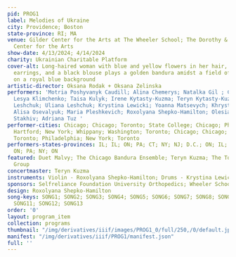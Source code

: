 ```yaml
---
pid: PROG1
label: Melodies of Ukraine
city: Providence; Boston
state-province: RI; MA
venue: Gilder Center for the Arts at The Wheeler School; The Dorothy & Charles Mosesian
  Center for the Arts
show-date: 4/13/2024; 4/14/2024
charity: Ukrainian Charitable Platform
cover-alt: Long-haired woman with blue and yellow flowers in her hair, blue and yellow
  earrings, and a black blouse plays a golden bandura amidst a field of golden wheat
  on a royal blue background
artistic-director: Oksana Rodak + Oksana Zelinska
performers: 'Motria Poshyvanyk Caudill; Alina Chemerys; Natalka Gil ; Christina Hlutkowsky;
  Lesya Klimchenko; Taisa Kulyk; Irene Kytasty-Kuzma; Teryn Kytasty-Kuzma; Kalyna
  Leshchuk; Uliana Leshchuk; Krystina Lewicki; Yoanna Matsevych; Khrystyna Musiy;
  Alisa Osevalyuk; Maria Pleshkevich; Roxolyana Shepko-Hamilton; Olesia Skorets; Solomia
  Stakhiv; Adriana Tuz '
performer-cities: Chicago; Chicago; Toronto; State College; Chicago; Philadelphia;
  Hartford; New York; Whippany; Washington; Toronto; Chicago; Chicago; Toronto; Boston;
  Toronto; Philadelphia; New York; Toronto
performers-states-provinces: IL; IL; ON; PA; CT; NY; NJ; D.C.; ON; IL; IL; ON; MA;
  ON; PA; NY; ON
featured: Duet Malvy; The Chicago Bandura Ensemble; Teryn Kuzma; The Toronto Regional
  Group
concertmaster: Teryn Kuzma
instruments: Violin - Roxolyana Shepko-Hamilton; Drums - Krystina Lewicki
sponsors: Selfreliance Foundation University Orthopedics; Wheeler School
design: Roxolyana Shepko-Hamilton
song-keys: SONG1; SONG2; SONG3; SONG4; SONG5; SONG6; SONG7; SONG8; SONG9; SONG10;
  SONG11; SONG12; SONG13
order: '0'
layout: program_item
collection: programs
thumbnail: "/img/derivatives/iiif/images/PROG1_0/full/250,/0/default.jpg"
manifest: "/img/derivatives/iiif/PROG1/manifest.json"
full: ''
---
```

